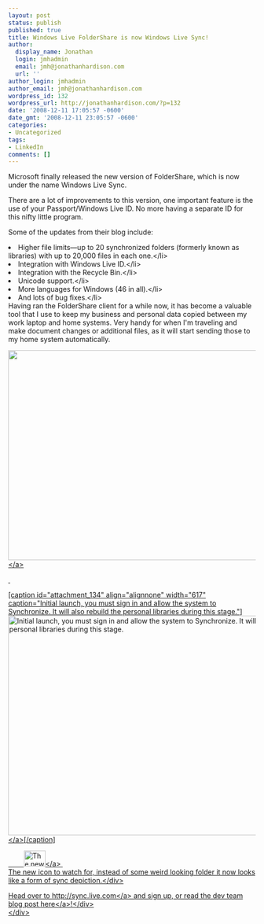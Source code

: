 ```yaml
---
layout: post
status: publish
published: true
title: Windows Live FolderShare is now Windows Live Sync!
author:
  display_name: Jonathan
  login: jmhadmin
  email: jmh@jonathanhardison.com
  url: ''
author_login: jmhadmin
author_email: jmh@jonathanhardison.com
wordpress_id: 132
wordpress_url: http://jonathanhardison.com/?p=132
date: '2008-12-11 17:05:57 -0600'
date_gmt: '2008-12-11 23:05:57 -0600'
categories:
- Uncategorized
tags:
- LinkedIn
comments: []
---
```

<p>Microsoft finally released the new version of FolderShare, which is now under the name Windows Live Sync.</p>
<p>There are a lot of improvements to this version, one important feature is the use of your Passport&#47;Windows Live ID. No more having a separate ID for this nifty little program.</p>
<p>Some of the updates from their blog include:</p>
<li>Higher file limits&mdash;up to 20 synchronized folders (formerly known as libraries) with up to 20,000 files in each one.<&#47;li>
<li>Integration with Windows Live ID.<&#47;li>
<li>Integration with the Recycle Bin.<&#47;li>
<li>Unicode support.<&#47;li>
<li>More languages for Windows (46 in all).<&#47;li>
<li>And lots of bug fixes.<&#47;li><br />
Having ran the FolderShare client for a while now, it has become a valuable tool that I use to keep my business and personal data copied between my work laptop and home systems. Very handy for when I'm traveling and make document changes or additional files, as it will start sending those to my home system automatically.</p>
<p><a href="http:&#47;&#47;jonathanhardison.com&#47;wp-content&#47;uploads&#47;2008&#47;12&#47;capture1.jpg"><img class="alignnone size-full wp-image-133" style="border: 0px;" title="capture1" src="http:&#47;&#47;jonathanhardison.com&#47;wp-content&#47;uploads&#47;2008&#47;12&#47;capture1.jpg" alt="" width="637" height="427" &#47;><&#47;a></p>
<p>&nbsp;</p>
<p>[caption id="attachment_134" align="alignnone" width="617" caption="Initial launch, you must sign in and allow the system to Synchronize. It will also rebuild the personal libraries during this stage."]<a href="http:&#47;&#47;jonathanhardison.com&#47;wp-content&#47;uploads&#47;2008&#47;12&#47;capture2.jpg"><img class="size-full wp-image-134  " style="border: 0px;" title="capture2" src="http:&#47;&#47;jonathanhardison.com&#47;wp-content&#47;uploads&#47;2008&#47;12&#47;capture2.jpg" alt="Initial launch, you must sign in and allow the system to Synchronize. It will also rebuild the personal libraries during this stage." width="617" height="447" &#47;><&#47;a>[&#47;caption]</p>
<div class="mceTemp">
<p>&nbsp;&nbsp;&nbsp;&nbsp;&nbsp;&nbsp;&nbsp; <a href="http:&#47;&#47;jonathanhardison.com&#47;wp-content&#47;uploads&#47;2008&#47;12&#47;capture3.jpg"><img class="size-full wp-image-135   alignnone" style="border: 0px;" title="capture3" src="http:&#47;&#47;jonathanhardison.com&#47;wp-content&#47;uploads&#47;2008&#47;12&#47;capture3.jpg" alt="The new icon to watch for, instead of some weird looking folder it now looks like a form of sync depiction." width="44" height="32" &#47;><&#47;a>&nbsp;<br />
The new icon to watch for, instead of some weird looking folder it now looks like a form of sync depiction.<&#47;div></p>
<div class="mceTemp">
<div class="mceTemp">Head over to <a href="http:&#47;&#47;sync.live.com" target="_blank">http:&#47;&#47;sync.live.com<&#47;a> and sign up, or read the dev team blog post <a href="http:&#47;&#47;windowslivesync.spaces.live.com&#47;default.aspx?sa=988835495" target="_blank">here<&#47;a>!<&#47;div><br />
<&#47;div></p>
